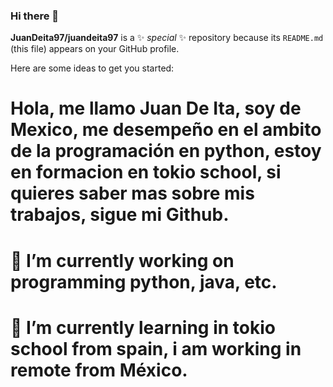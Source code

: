 

### Hi there 👋


**JuanDeita97/juandeita97** is a ✨ _special_ ✨ repository because its `README.md` (this file) appears on your GitHub profile.

Here are some ideas to get you started:

# Hola, me llamo Juan De Ita, soy de Mexico, me desempeño en el ambito de la programación en python, estoy en formacion en tokio school, si quieres saber mas sobre mis trabajos, sigue mi Github.

# 🔭 I’m currently working on programming python, java, etc.
# 🌱 I’m currently learning in tokio school from spain, i am working in remote from México.
